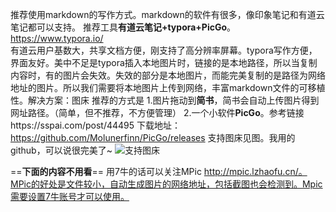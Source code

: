 推荐使用markdown的写作方式。markdown的软件有很多，像印象笔记和有道云笔记都可以支持。
推荐工具**有道云笔记+typora+PicGo**。https://www.typora.io/   
有道云用户基数大，共享文档方便，刚支持了高分辨率屏幕。typora写作方便，界面友好。美中不足是typora插入本地图片时，链接的是本地路径，所以当复制内容时，有的图片会失效。失效的部分是本地图片，而能完美复制的是路径为网络地址的图片。所以我们需要将本地图片上传到网络，丰富markdown文件的可移植性。解决方案：图床
推荐的方式是
1.图片拖动到**简书**，简书会自动上传图片得到网址路径。（简单，但不推荐，不方便管理）
2.一个小软件**PicGo**。参考链接https://sspai.com/post/44495
下载地址：https://github.com/Molunerfinn/PicGo/releases
支持图床见图。我用的github，可以说很完美了~
![支持图床](https://upload-images.jianshu.io/upload_images/14932861-27510f435f2b1c57.png?imageMogr2/auto-orient/strip%7CimageView2/2/w/1240)

==**下面的内容不用看**==
用7牛的话可以关注MPic   http://mpic.lzhaofu.cn/。MPic的好处是文件较小，自动生成图片的网络地址，包括截图也会检测到。Mpic需要设置7牛账号才可以使用。